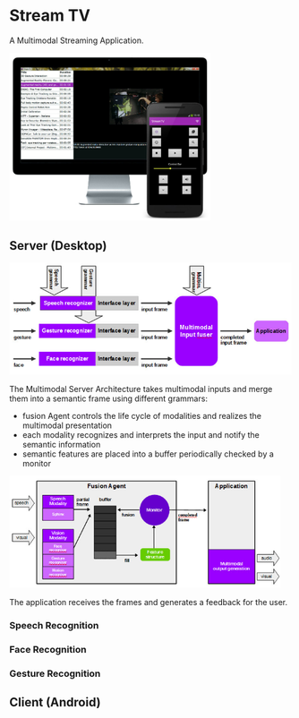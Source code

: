 # Stream TV
A Multimodal Streaming Application.

<img src="screenshot/stv.jpg?raw=true" height="300"/>


## Server (Desktop)

<img src="screenshot/server.jpg?raw=true" height="200"/>

The Multimodal Server Architecture takes multimodal inputs and merge them into a semantic frame using different grammars:

- fusion Agent controls the life cycle of modalities and realizes the multimodal presentation
- each modality recognizes and interprets the input and notify the semantic information 
- semantic features are placed into a buffer periodically checked by a monitor

<img src="screenshot/server_arch.jpg?raw=true" height="200"/>

 The application receives the frames and generates a feedback for the user.
 
 
### Speech Recognition

### Face Recognition

### Gesture Recognition

## Client (Android)
